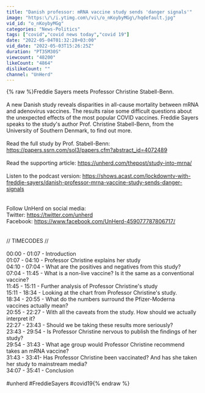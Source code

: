 ```yaml
---
title: "Danish professor: mRNA vaccine study sends 'danger signals'"
image: "https:\/\/i.ytimg.com\/vi\/o_nKoybyMGg\/hqdefault.jpg"
vid_id: "o_nKoybyMGg"
categories: "News-Politics"
tags: ["covid","covid news today","covid 19"]
date: "2022-05-04T01:32:28+03:00"
vid_date: "2022-05-03T15:26:25Z"
duration: "PT35M30S"
viewcount: "48200"
likeCount: "4864"
dislikeCount: ""
channel: "UnHerd"
---
```

{% raw %}Freddie Sayers meets Professor Christine Stabell-Benn.<br /><br />A new Danish study reveals disparities in all-cause mortality between mRNA and adenovirus vaccines. The results raise some difficult questions about the unexpected effects of the most popular COVID vaccines. Freddie Sayers speaks to the study's author Prof. Christine Stabell-Benn, from the University of Southern Denmark, to find out more.<br /><br />Read the full study by Prof. Stabell-Benn: <a rel="nofollow" target="blank" href="https://papers.ssrn.com/sol3/papers.cfm?abstract_id=4072489">https://papers.ssrn.com/sol3/papers.cfm?abstract_id=4072489</a><br /><br />Read the supporting article: <a rel="nofollow" target="blank" href="https://unherd.com/thepost/study-into-mrna/">https://unherd.com/thepost/study-into-mrna/</a><br /><br />Listen to the podcast version: <a rel="nofollow" target="blank" href="https://shows.acast.com/lockdowntv-with-freddie-sayers/danish-professor-mrna-vaccine-study-sends-danger-signals">https://shows.acast.com/lockdowntv-with-freddie-sayers/danish-professor-mrna-vaccine-study-sends-danger-signals</a><br /><br /><br />Follow UnHerd on social media:<br />Twitter: <a rel="nofollow" target="blank" href="https://twitter.com/unherd">https://twitter.com/unherd</a><br />Facebook: <a rel="nofollow" target="blank" href="https://www.facebook.com/UnHerd-459077787806717/">https://www.facebook.com/UnHerd-459077787806717/</a><br /><br /><br />// TIMECODES //  <br /><br />00:00 - 01:07 - Introduction<br />01:07 - 04:10 - Professor Christine explains her study<br />04:10 - 07:04 - What are the positives and negatives from this study?<br />07:04 - 11:45 - What is a non-live vaccine? Is it the same as a conventional vaccine?<br />11:45 - 15:11 - Further analysis of Professor Christine's study<br />15:11 - 18:34 - Looking at the chart from Professor Christine's study.<br />18:34 - 20:55 - What do the numbers surround the Pfizer-Moderna vaccines actually mean?<br />20:55 - 22:27 - With all the caveats from the study. How should we actually interpret it?<br />22:27 - 23:43 - Should we be taking these results more seriously?<br />23:43 - 29:54 - Is Professor Christine nervous to publish the findings of her study?<br />29:54 - 31:43 - What age group would Professor Christine recommend takes an mRNA vaccine?<br />31:43 - 33:41- Has Professor Christine been vaccinated? And has she taken her study to mainstream media?<br />34:07 - 35:41 - Conclusion<br /><br />#unherd #FreddieSayers #covid19{% endraw %}
